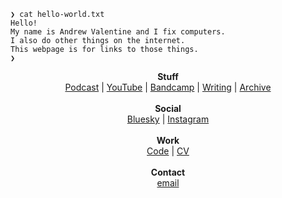 ```
❯ cat hello-world.txt
Hello!
My name is Andrew Valentine and I fix computers.
I also do other things on the internet.
This webpage is for links to those things.
❯
```

<p align="center">
  <b>Stuff</b><br>
  <a href="www.dialoguetree.cc">Podcast</a> |
  <a href="https://www.youtube.com/@andrewdotvalentine">YouTube</a> |
  <a href="https://sayhitofoxes.bandcamp.com/">Bandcamp</a> |
  <a href="https://www.an-awful-lie.cc/">Writing</a> |
  <a href="https://adialoguetree.wordpress.com">Archive</a>
  <br>
  <br><b>Social</b><br>
  <a href="https://bsky.app/profile/andrewvalentine.bsky.social">Bluesky</a> |
  <a href="https://instagram.com/andrewvalentine">Instagram</a>
  <br>
  <br><b>Work</b><br>
  <a href="https://github.com/andrewvalentine">Code</a> |
  <a href="http://andrewvalentine.github.io/CV">CV</a>
  <br>
  <br><b>Contact</b><br>
  <a href="mailto:andrew.r.valentine@gmail.com">email</a>
  <br><br>
</p>
